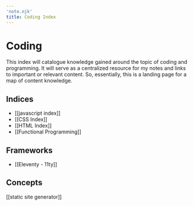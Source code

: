 ```yaml
---
'note.njk'
title: Coding Index
---
```


# Coding
This index will catalogue knowledge gained around the topic of coding and programming. It will serve as a centralized resource for my notes and links to important or relevant content. So, essentially, this is a landing page for a map of content knowledge. 

## Indices
- [[javascript index]]
- [[CSS Index]]
- [[HTML Index]]
- [[Functional Programming]]

## Frameworks
- [[Eleventy - 11ty]]

## Concepts
[[static site generator]]